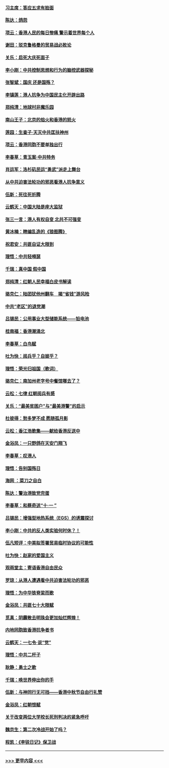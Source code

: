 #### [习主席：答应五求有脸面](../pages/nsc993/n11563953.md?t=10030022) 
#### [陈达：鸽怨](../pages/nsc993/n11561879.md?t=10030022) 
#### [项云：香港人民的每日惨痛  警示着世界每个人](../pages/nsc993/n11559273.md?t=10030022) 
#### [谢田：驳克鲁格曼的贸易战必败论](../pages/nsc993/n11555840.md?t=10030022) 
#### [关乐：启死大庆死面子](../pages/nsc993/n11556823.md?t=10030022) 
#### [李小刚：中共控制思想和行为的脑控武器探秘](../pages/nsc993/n11556776.md?t=10030022) 
#### [张智斌：国庆  还是国殇？](../pages/nsc993/n11556617.md?t=10030022) 
#### [李镇莲：港人抗争为中国民主化开辟出路](../pages/nsc993/n11556570.md?t=10030022) 
#### [郑纯清：地球村非魔乐园](../pages/nsc993/n11555415.md?t=10030022) 
#### [南山王子：北京的焰火和香港的怒火](../pages/nsc993/n11555318.md?t=10030022) 
#### [莲园：生查子·天灭中共匡扶神州](../pages/nsc993/n11555302.md?t=10030022) 
#### [项云：香港同胞不要单独出行](../pages/nsc993/n11555276.md?t=10030022) 
#### [李春草：青玉案‧中共特务](../pages/nsc993/n11552356.md?t=10030022) 
#### [肖运军：洛杉矶民运“勇武”派走上舞台](../pages/nsc993/n11551595.md?t=10030022) 
#### [从中共迫害法轮功的邪恶看港人抗争意义](../pages/nsc993/n11540858.md?t=10030022) 
#### [伍新：死往死折腾](../pages/nsc993/n11550174.md?t=10030022) 
#### [云鹤天：中国大陆是座大监狱](../pages/nsc993/n11550155.md?t=10030022) 
#### [张三一言：港人有权自变 北共不可强变](../pages/nsc993/n11550132.md?t=10030022) 
#### [黄冰楠：瞎编乱造的《狼图腾》](../pages/nsc993/n11550082.md?t=10030022) 
#### [祝君安：共匪自证大限到](../pages/nsc993/n11550041.md?t=10030022) 
#### [理悟：中共轻嘚瑟](../pages/nsc993/n11547978.md?t=10030022) 
#### [千瑞：真中国 假中国](../pages/nsc993/n11547865.md?t=10030022) 
#### [郑纯清：红朝人民幸福白皮书解读](../pages/nsc993/n11547499.md?t=10030022) 
#### [骆克仁：陆团犹他州翻车　揭“省钱”游风险](../pages/nsc993/n11546977.md?t=10030022) 
#### [中共“老区”的退党潮](../pages/nsc993/n11545995.md?t=10030022) 
#### [吕锡民：公用事业大型储能系统——铅电池](../pages/nsc993/n11545701.md?t=10030022) 
#### [桂南福：香港潮涌北](../pages/nsc993/n11545682.md?t=10030022) 
#### [李春草：白鸟赋](../pages/nsc993/n11545663.md?t=10030022) 
#### [吐为快：阅兵乎？自娱乎？](../pages/nsc993/n11545625.md?t=10030022) 
#### [理悟：荣光归祖国（歌词）](../pages/nsc993/n11545616.md?t=10030022) 
#### [骆克仁：南加州老字号中餐馆哪去了？](../pages/nsc993/n11545120.md?t=10030022) 
#### [云松：七律 红朝阅兵有感](../pages/nsc993/n11542394.md?t=10030022) 
#### [关乐：“最美贫困户”与“最美港警”的启示](../pages/nsc993/n11542252.md?t=10030022) 
#### [杜彼得：愁多梦不成 愿随孤月影](../pages/nsc993/n11540296.md?t=10030022) 
#### [云松：香江浩歌集——献给香港反送中](../pages/nsc993/n11540149.md?t=10030022) 
#### [金浴凤：一只野鸽在天安门翔飞](../pages/nsc993/n11540280.md?t=10030022) 
#### [李春草：叹港人](../pages/nsc993/n11540119.md?t=10030022) 
#### [理悟：告别国殇日](../pages/nsc993/n11539610.md?t=10030022) 
#### [海网 ：菜刀之自白](../pages/nsc993/n11539597.md?t=10030022) 
#### [陈达：警治港致党完蛋](../pages/nsc993/n11538127.md?t=10030022) 
#### [李春草：和蔡奇送“十·一 ”](../pages/nsc993/n11537810.md?t=10030022) 
#### [吕锡民：增强型地热系统（EGS）的诱震探讨](../pages/nsc993/n11537765.md?t=10030022) 
#### [李小刚：中共的反人类实验何时休？！](../pages/nsc993/n11537669.md?t=10030022) 
#### [伍凡短评：中美拟签署贸易临时协议的可能性](../pages/nsc993/n11536773.md?t=10030022) 
#### [吐为快：赵家的爱国主义](../pages/nsc993/n11536750.md?t=10030022) 
#### [观雨堂主：寄语香港自由民众](../pages/nsc993/n11536735.md?t=10030022) 
#### [罗琼：从港人遭遇看中共迫害法轮功的邪恶](../pages/nsc993/n11507862.md?t=10030022) 
#### [理悟：为中华铁脊梁而歌](../pages/nsc993/n11534458.md?t=10030022) 
#### [金浴凤：共匪七十大限赋](../pages/nsc993/n11534434.md?t=10030022) 
#### [觅真：阴霾散去明珠会更加灿烂辉煌！](../pages/nsc993/n11531858.md?t=10030022) 
#### [内地同胞致香港抗争者书](../pages/nsc993/n11531645.md?t=10030022) 
#### [云鹤天：一七令‧说“党”](../pages/nsc993/n11529099.md?t=10030022) 
#### [理悟：中共二杆子](../pages/nsc993/n11529046.md?t=10030022) 
#### [耿静：勇士之歌](../pages/nsc993/n11527562.md?t=10030022) 
#### [千瑞：唤世界伸出你的手](../pages/nsc993/n11526942.md?t=10030022) 
#### [伍新：与神同行无可挡——香港中秋节自由行礼赞](../pages/nsc993/n11526801.md?t=10030022) 
#### [金浴凤：红朝恨赋](../pages/nsc993/n11524312.md?t=10030022) 
#### [关于改变两位大学校长死刑判决的紧急呼吁](../pages/nsc993/n11524103.md?t=10030022) 
#### [魏京生：第二次冷战开始了吗？](../pages/nsc993/n11524023.md?t=10030022) 
#### [程凯：《李锐日记》保卫战](../pages/nsc993/n11522922.md?t=10030022) 

----
#### [ >>> 更早内容 <<< ](../indexes/nsc993-earlier.md)
